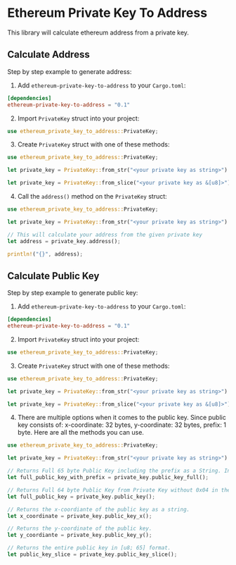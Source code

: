 # Ethereum Private Key To Address

This library will calculate ethereum address from a private key.

## Calculate Address

Step by step example to generate address:

1. Add `ethereum-private-key-to-address` to your `Cargo.toml`:
```toml
[dependencies]
ethereum-private-key-to-address = "0.1"
```
2. Import `PrivateKey` struct into your project:
```rust
use ethereum_private_key_to_address::PrivateKey;
```
3. Create `PrivateKey` struct with one of these methods:
```rust
use ethereum_private_key_to_address::PrivateKey;

let private_key = PrivateKey::from_str("<your private key as string>").unwrap();

let private_key = PrivateKey::from_slice("<your private key as &[u8]>").unwrap();
```

4. Call the `address()` method on the `PrivateKey` struct:
```rust
use ethereum_private_key_to_address::PrivateKey;

let private_key = PrivateKey::from_str("<your private key as string>").unwrap();

// This will calculate your address from the given private key
let address = private_key.address();

println!("{}", address);
```

## Calculate Public Key

Step by step example to generate public key:

1. Add `ethereum-private-key-to-address` to your `Cargo.toml`:
```toml
[dependencies]
ethereum-private-key-to-address = "0.1"
```
2. Import `PrivateKey` struct into your project:
```rust
use ethereum_private_key_to_address::PrivateKey;
```
3. Create `PrivateKey` struct with one of these methods:
```rust
use ethereum_private_key_to_address::PrivateKey;

let private_key = PrivateKey::from_str("<your private key as string>").unwrap();

let private_key = PrivateKey::from_slice("<your private key as &[u8]>").unwrap();
```

4. There are multiple options when it comes to the public key. Since public key consists of: x-coordinate: 32 bytes, y-coordinate: 32 bytes, prefix: 1 byte. Here are all the methods you can use.
```rust
use ethereum_private_key_to_address::PrivateKey;

let private_key = PrivateKey::from_str("<your private key as string>").unwrap();

// Returns Full 65 byte Public Key including the prefix as a String. In this case prefix is 0x04. 0x04 is used to specify the type of the public key.
let full_public_key_with_prefix = private_key.public_key_full();

// Returns Full 64 byte Public Key from Private Key without 0x04 in the front as a String. 0x04 is used to specify the type of the public key. 0x04 in front means the public key is uncompressed.
let full_public_key = private_key.public_key();

// Returns the x-coordiante of the public key as a string.
let x_coordinate = private_key.public_key_x();

// Returns the y-coordinate of the public key.
let y_coordiante = private_key.public_key_y();

// Returns the entire public key in [u8; 65] format.
let public_key_slice = private_key.public_key_slice();
```
